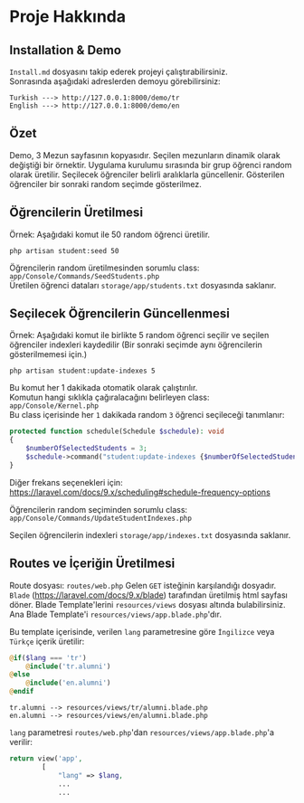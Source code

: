 # Proje Hakkında

## Installation & Demo
`Install.md` dosyasını takip ederek projeyi çalıştırabilirsiniz.  
Sonrasında aşağıdaki adreslerden demoyu görebilirsiniz:
```text
Turkish ---> http://127.0.0.1:8000/demo/tr
English ---> http://127.0.0.1:8000/demo/en
```  

## Özet
Demo, 3 Mezun sayfasının kopyasıdır.
Seçilen mezunların dinamik olarak değiştiği bir örnektir.
Uygulama kurulumu sırasında bir grup öğrenci random olarak üretilir.
Seçilecek öğrenciler belirli aralıklarla güncellenir.
Gösterilen öğrenciler bir sonraki random seçimde gösterilmez.

## Öğrencilerin Üretilmesi
Örnek: Aşağıdaki komut ile 50 random öğrenci üretilir. 
```shell
php artisan student:seed 50
```
Öğrencilerin random üretilmesinden sorumlu class: `app/Console/Commands/SeedStudents.php`  
Üretilen öğrenci dataları `storage/app/students.txt` dosyasında saklanır.

## Seçilecek Öğrencilerin Güncellenmesi
Örnek: Aşağıdaki komut ile birlikte 5 random öğrenci seçilir ve seçilen öğrenciler indexleri kaydedilir 
(Bir sonraki seçimde aynı öğrencilerin gösterilmemesi için.) 
```shell
php artisan student:update-indexes 5
```

Bu komut her 1 dakikada otomatik olarak çalıştırılır.  
Komutun hangi sıklıkla çağıralacağını belirleyen class: `app/Console/Kernel.php`  
Bu class içerisinde her `1` dakikada random `3` öğrenci seçileceği tanımlanır:
```php
protected function schedule(Schedule $schedule): void
{
    $numberOfSelectedStudents = 3;
    $schedule->command("student:update-indexes {$numberOfSelectedStudents}")->everyMinute();
}
```
Diğer frekans seçenekleri için: https://laravel.com/docs/9.x/scheduling#schedule-frequency-options

Öğrencilerin random seçiminden sorumlu class: `app/Console/Commands/UpdateStudentIndexes.php`  

Seçilen öğrencilerin indexleri `storage/app/indexes.txt` dosyasında saklanır.

## Routes ve İçeriğin Üretilmesi
Route dosyası: `routes/web.php` Gelen `GET` isteğinin karşılandığı dosyadır.  
`Blade` (https://laravel.com/docs/9.x/blade) tarafından üretilmiş html sayfası döner.
Blade Template'lerini `resources/views` dosyası altında bulabilirsiniz. Ana Blade Template'i `resources/views/app.blade.php`'dır.  

Bu template içerisinde, verilen `lang` parametresine göre `İngilizce` veya `Türkçe` içerik üretilir:  
```php
@if($lang === 'tr')
    @include('tr.alumni')
@else
    @include('en.alumni')
@endif
```

```text
tr.alumni --> resources/views/tr/alumni.blade.php
en.alumni --> resources/views/en/alumni.blade.php
```
`lang` parametresi `routes/web.php`'dan `resources/views/app.blade.php`'a verilir:
```php
return view('app',
        [
            "lang" => $lang,
            ...
            ...
```
